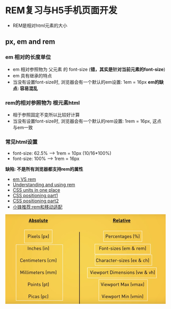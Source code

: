 # REM复习与H5手机页面开发

+ REM是相对html元素的大小

## px, em and rem

### em 相对的长度单位
+ em 相对参照物为 父元素 的 font-size (**错，其实是针对当前元素的font-size**)
+ em 具有继承的特点
+ 当没有设置font-size时, 浏览器会有一个默认的em设置: 1em = 16px
**em的缺点: 容易混乱**

### rem的相对参照物为 根元素html
+ 相于参照固定不变所以比较好计算
+ 当没有设置font-size时, 浏览器会有一个默认的rem设置: 1rem = 16px, 这点与em一致

### 常见html设置

+ font-size: 62.5%  --> 1rem = 10px (10/16*100%)
+ font-size: 100%   --> 1rem = 16px

**缺陷: 不是所有浏览器都支持rem的属性**

+ [em VS rem](http://webdesign.tutsplus.com/tutorials/comprehensive-guide-when-to-use-em-vs-rem--cms-23984)
+ [Understanding and using rem](https://www.sitepoint.com/understanding-and-using-rem-units-in-css/)
+ [CSS units in one place](https://www.youtube.com/watch?v=qrduUUdxBSY)
+ [CSS positioning part1](https://www.youtube.com/watch?v=kejG8G0dr5U&list=PLqGj3iMvMa4L731ispRfGAabXeRpM4RL6)
+ [CSS positioning part2](https://www.youtube.com/watch?v=Rf6zAP4YnZA&list=PLqGj3iMvMa4L731ispRfGAabXeRpM4RL6&index=2)
+ [小锋推荐:rem和移动适配](http://div.io/topic/1092)

![CSS Length Units](../imgs/css-length-units.png)
